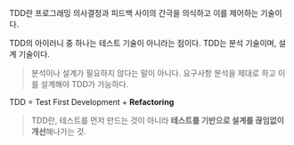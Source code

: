 TDD란 프로그래밍 의사결정과 피드백 사이의 간극을 의식하고 이를 제어하는 기술이다. 

TDD의 아이러니 중 하나는 테스트 기술이 아니라는 점이다. TDD는 분석 기술이며, 설계 기술이다. 
> 분석이나 설계가 필요하지 않다는 말이 아니다. 요구사항 분석을 제대로 하고 이를 설계해야 TDD가 가능하다. 


TDD = Test First Development + **Refactoring** 
> TDD란, 테스트를 먼저 만드는 것이 아니라 **테스트를 기반으로 설계를 끊임없이 개선**해나가는 것.
